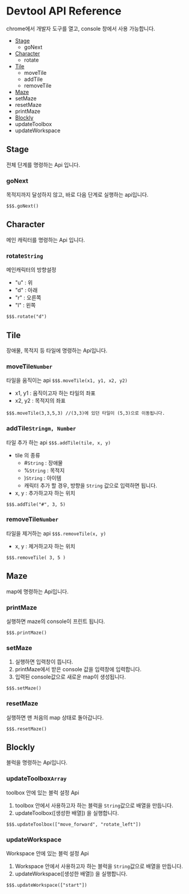 # Devtool API Reference
  chrome에서 개발자 도구를 열고, console 창에서 사용 가능합니다.

* [Stage](#stage)
  * goNext
* [Character](#character)
  * rotate
* [Tile](#tile)
  * moveTile
  * addTile
  * removeTile
* [Maze](#maze)
 * setMaze
 * resetMaze
 * printMaze
* [Blockly](#blockly)
 * updateToolbox
 * updateWorkspace



## Stage
전체 단계를 명령하는 Api 입니다.

### goNext
목적지까지 달성하지 않고, 바로 다음 단계로  실행하는 api입니다.
```
$$$.goNext()
```


## Character
메인 캐릭터를 명령하는 Api 입니다.

### rotate`String`
메인캐릭터의 방향설정
 * "u" : 위
 * "d" : 아래
 * "r" : 오른쪽
 * "l" : 왼쪽    

```
$$$.rotate("d")
```

## Tile
장애물, 목적지 등 타일에 명령하는 Api입니다.

### moveTile`Number`
타일을 움직이는 api `$$$.moveTile(x1, y1, x2, y2)`

 * x1, y1 : 움직이고자 하는 타일의 좌표
 * x2, y2 : 목적지의 좌표
```
$$$.moveTile(3,3,5,3) //(3,3)에 있던 타일이 (5,3)으로 이동됩니다.
```
### addTile`Stringm, Number`
타일 추가 하는 api `$$$.addTile(tile, x, y)`
  * tile 의 종류
    * #`String` : 장애물
    * %`String` : 목적지
    * )`String` : 아이템
    * 캐릭터 추가 할 경우, 방향을 `String` 값으로 입력하면 됩니다.
  * x, y : 추가하고자 하는 위치
```
$$$.addTile("#", 3, 5)
```

### removeTile`Number`
타일을 제거하는 api `$$$.removeTile(x, y)`
  * x, y : 제거하고자 하는 위치
```
$$$.removeTile( 3, 5 )
```



## Maze
 map에 명령하는 Api입니다.

### printMaze
 실행하면 maze의 console이 프린트 됩니다.
```
$$$.printMaze()
```

### setMaze
 1. 실행하면 입력창이 뜹니다.
 2. printMaze에서 받은 console 값을 입력창에 입력합니다.
 3. 입력된 console값으로 새로운 map이 생성됩니다.

```
$$$.setMaze()
```

### resetMaze
 실행하면 맨 처음의 map 상태로 돌아갑니다.

```
$$$.resetMaze()
```


## Blockly
 블럭을 명령하는 Api입니다.

### updateToolbox`Array`
toolbox 안에 있는 블럭 설정 Api
 1. toolbox 안에서 사용하고자 하는 블럭을 `String`값으로 배열을 만듭니다.
 2. updateToolbox([생성한 배열]) 을 실행합니다.

```
$$$.updateToolbox(["move_forward", "rotate_left"])
```

### updateWorkspace
Workspace 안에 있는 블럭 설정 Api

  1. Workspace 안에서 사용하고자 하는 블럭을 `String`값으로 배열을 만듭니다.
  2. updateWorkspace([생성한 배열]) 을 실행합니다.

```
$$$.updateWorkspace(["start"])
```
